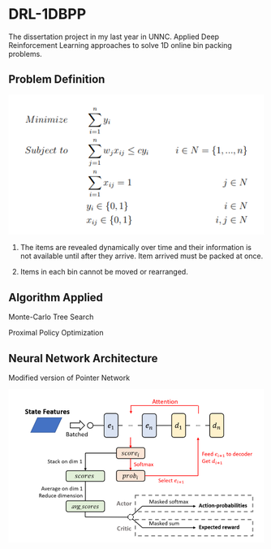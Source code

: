 # DRL-1DBPP
The dissertation project in my last year in UNNC. Applied Deep Reinforcement Learning approaches to solve 1D online bin packing problems.

## Problem Definition

![Math definition](https://github.com/ZYtheNOOOB/DRL-1DBPP/blob/main/img/def.png)

1) The items are revealed dynamically over time and their information
is not available until after they arrive. Item arrived must be packed at once.

2) Items in each bin cannot be moved or rearranged.

## Algorithm Applied

Monte-Carlo Tree Search

Proximal Policy Optimization

## Neural Network Architecture

Modified version of Pointer Network

![Neural network](https://github.com/ZYtheNOOOB/DRL-1DBPP/blob/main/img/network.png)

